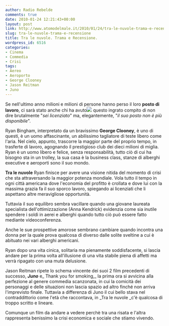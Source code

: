 ```yaml
---
author: Radio Rebelde
comments: true
date: 2010-01-24 12:21:43+00:00
layout: post
link: http://www.atomodelmale.it/2010/01/24/tra-le-nuvole-trama-e-recensione/
slug: tra-le-nuvole-trama-e-recensione
title: Tra le nuvole. Trama e Recensione.
wordpress_id: 6516
categories:
- Cinema
- Commedia
- Crisi
tags:
- Aereo
- Aeroporto
- George Clooney
- Jason Reitman
- Juno
---
```


Se nell'ultimo anno milioni e milioni di persone hanno perso il loro **posto di lavoro**, ci sarà stato anche chi ha avuto[![](http://www.atomodelmale.it/wp-content/uploads/2010/01/Tra-le-nuvole-233x300.jpg)](http://www.atomodelmale.it/wp-content/uploads/2010/01/Tra-le-nuvole.jpg) questo ingrato compito di non dire  brutalmente "_sei licenziato_" ma, elegantemente, "_il suo posto non è più disponibile_".

Ryan Bingham, interpretato da un bravissimo **George Clooney**, è uno di questi, è un uomo affascinante, un abilissimo tagliatore di teste libero come l'aria. Nel cielo, appunto, trascorre la maggior parte del proprio tempo, in trasferte di lavoro, agognando il prestigioso club dei dieci milioni di miglia. Ryan è un uomo libero e felice, senza responsabilità, tutto ciò di cui ha bisogno sta in un trolley, la sua casa è la business class, stanze di alberghi executive e aeroporti sono il suo mondo.

**Tra le nuvole** Ryan finisce per avere una visione nitida del momento di crisi che sta attraversando la maggior potenza mondiale. Vola tutto il tempo in ogni città americana dove l'economia del profitto è crollata e dove lui con la massima grazia fa il suo sporco lavoro, spiegando ai licenziati che li aspettano altre meravigliose opportunità.

<!-- more -->


Tuttavia il suo equilibro sembra vacillare quando una giovane laureata specialista dell'ottimizzazione (Anna Kendrick) evidenzia come sia inutile spendere i soldi in aerei e alberghi quando tutto ciò può essere fatto mediante videoconferenza.

Anche le sue prospettive amorose sembrano cambiare quando incontra una donna per la quale prova qualcosa di diverso dalle solite sveltine a cui è abituato nei vari alberghi americani.

Ryan dopo una vita cinica, solitaria ma pienamente soddisfacente, si lascia andare per la prima volta all’illusione di una vita stabile piena di affetti ma verrà ripagato con una muta delusione.

Jason Reitman ripete lo schema vincente dei suoi 2 film precedenti di successo, **_Juno_** e_ Thank you for smoking,_ la prima ora si avvicina alla perfezione al genere commedia scanzonata, in cui la comicità dei personaggi e delle situazioni non lascia spazio ad altro finché non arriva l'imprevisto finale. Tuttavia a differenza di Juno il cui bello stava nel contraddittorio come l'età che raccontava, in _Tra le nuvole _c'è qualcosa di troppo scritto e lineare.

Comunque un film da andare a vedere perchè tra una risata e l'altra rappresenta benissimo la crisi economica e sociale che stiamo vivendo.
